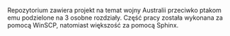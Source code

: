 Repozytorium zawiera projekt na temat wojny Australii przeciwko ptakom emu podzielone na 3 osobne rozdziały. Część pracy została wykonana za pomocą WinSCP, natomiast większość za pomocą Sphinx.
